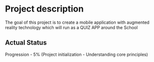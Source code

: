 # Project description

The goal of this project is to create a mobile application with augmented reality technology which will run as a QUIZ APP around the School

## Actual Status

Progression - 5% (Project initialization - Understanding core principles)

